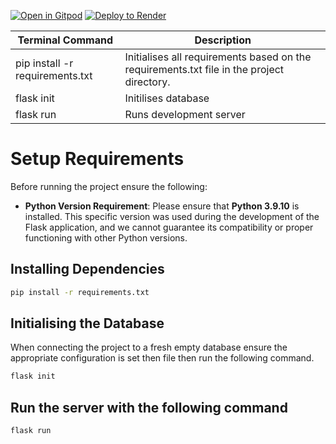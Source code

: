 [![Open in Gitpod](https://gitpod.io/button/open-in-gitpod.svg)](https://gitpod.io/#https://github.com/PredictBigDataProj/Predict-Athlete.git)
<a href="https://render.com/deploy?repo=https://github.com/PredictBigDataProj/Predict-Athlete">
  <img src="https://render.com/images/deploy-to-render-button.svg" alt="Deploy to Render">
</a>

| Terminal Command                | Description                                                                               |
| ------------------------------- | ----------------------------------------------------------------------------------------- |
| pip install -r requirements.txt | Initialises all requirements based on the requirements.txt file in the project directory. |
| flask init                      | Initilises database                                                                       |
| flask run                       | Runs development server                                                                               |
# Setup Requirements
Before running the project ensure the following:
* **Python Version Requirement**: Please ensure that **Python 3.9.10** is installed. This specific version was used during the development of the Flask application, and we cannot guarantee its compatibility or proper functioning with other Python versions.
## Installing Dependencies
```bash
pip install -r requirements.txt
```
## Initialising the Database
When connecting the project to a fresh empty database ensure the appropriate configuration is set then file then run the following command.

```bash
flask init
```

## Run the server with the following command

```bash
flask run
```
